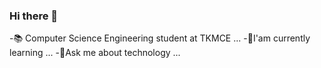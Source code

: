 ### Hi there 👋

<!--
**solitary22EE/solitary22EE** is a ✨ _special_ ✨ repository because its `README.md` (this file) appears on your GitHub profile.

Here are some ideas to get you started:

- 📚 Computer Science Engineering student at TKMCE ...
- 🌱 I’m currently learning ...
- 🤔 I’m looking for help with ...
- 💬 Ask me about Technology...
- 📫 How to reach me: rajkumarkarikkal8942@gmail.com ...
- 😄 Pronouns: ...
- ⚡ Fun fact:  ...
-->
-📚 Computer Science Engineering student at TKMCE ...
-🌱I'am currently learning ...
-💬Ask me about technology ...


